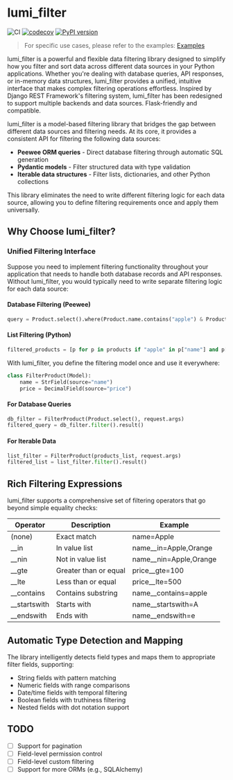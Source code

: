 # lumi_filter
<!-- GitHub Actions Badge -->
![CI](https://github.com/chaleaoch/lumi_filter/workflows/CI%20Tests%20and%20Coverage/badge.svg)
[![codecov](https://codecov.io/github/chaleaoch/lumi-filter/graph/badge.svg?token=Q7D778UG8U)](https://codecov.io/github/chaleaoch/lumi-filter)
[![PyPI version](https://img.shields.io/pypi/v/lumi-filter.svg)](https://pypi.org/project/lumi-filter/)

> For specific use cases, please refer to the examples:
[Examples](https://github.com/chaleaoch/lumi_filter/tree/main/example)

lumi_filter is a powerful and flexible data filtering library designed to simplify how you filter and sort data across different data sources in your Python applications. Whether you're dealing with database queries, API responses, or in-memory data structures, lumi_filter provides a unified, intuitive interface that makes complex filtering operations effortless. Inspired by Django REST Framework's filtering system, lumi_filter has been redesigned to support multiple backends and data sources. Flask-friendly and compatible.

lumi_filter is a model-based filtering library that bridges the gap between different data sources and filtering needs. At its core, it provides a consistent API for filtering the following data sources:

- **Peewee ORM queries** - Direct database filtering through automatic SQL generation
- **Pydantic models** - Filter structured data with type validation
- **Iterable data structures** - Filter lists, dictionaries, and other Python collections

This library eliminates the need to write different filtering logic for each data source, allowing you to define filtering requirements once and apply them universally.

## Why Choose lumi_filter?

### Unified Filtering Interface

Suppose you need to implement filtering functionality throughout your application that needs to handle both database records and API responses. Without lumi_filter, you would typically need to write separate filtering logic for each data source:

#### Database Filtering (Peewee)

```python
query = Product.select().where(Product.name.contains("apple") & Product.price >= 100)
```

#### List Filtering (Python)

```python
filtered_products = [p for p in products if "apple" in p["name"] and p["price"] >= 100]
```

With lumi_filter, you define the filtering model once and use it everywhere:

```python
class FilterProduct(Model):
    name = StrField(source="name")
    price = DecimalField(source="price")
```

#### For Database Queries

```python
db_filter = FilterProduct(Product.select(), request.args)
filtered_query = db_filter.filter().result()
```

#### For Iterable Data

```python
list_filter = FilterProduct(products_list, request.args)
filtered_list = list_filter.filter().result()
```

## Rich Filtering Expressions

lumi_filter supports a comprehensive set of filtering operators that go beyond simple equality checks:

| Operator | Description | Example |
|----------|-------------|---------|
| (none) | Exact match | name=Apple |
| __in | In value list | name__in=Apple,Orange |
| __nin | Not in value list | name__nin=Apple,Orange |
| __gte | Greater than or equal | price__gte=100 |
| __lte | Less than or equal | price__lte=500 |
| __contains | Contains substring | name__contains=apple |
| __startswith | Starts with | name__startswith=A |
| __endswith | Ends with | name__endswith=e |

## Automatic Type Detection and Mapping

The library intelligently detects field types and maps them to appropriate filter fields, supporting:

- String fields with pattern matching
- Numeric fields with range comparisons
- Date/time fields with temporal filtering
- Boolean fields with truthiness filtering
- Nested fields with dot notation support

## TODO

- [ ] Support for pagination
- [ ] Field-level permission control
- [ ] Field-level custom filtering
- [ ] Support for more ORMs (e.g., SQLAlchemy)
